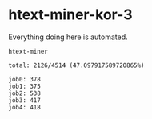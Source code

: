 # htext-miner-kor-3

Everything doing here is automated.

```
htext-miner

total: 2126/4514 (47.097917589720865%)

job0: 378
job1: 375
job2: 538
job3: 417
job4: 418
```